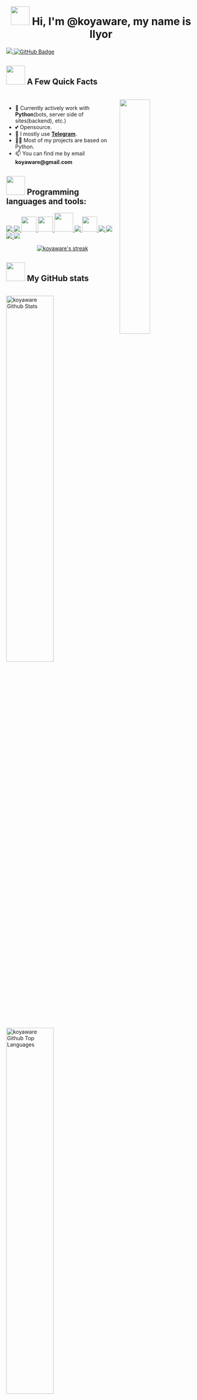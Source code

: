 <h1 align="center">
<img src="https://tenor.com/ru/view/love-anime-gif-24050747.gif" width="50">
Hi, I'm @koyaware, my name is Ilyor
</h1>


<a href="https://github.com/Meghna-DAS/github-profile-views-counter">
    <img src="https://komarev.com/ghpvc/?username=koyaware">
</a>
<a href="https://github.com/koyaware?tab=followers"><img src="https://img.shields.io/github/followers/koyaware?label=Follow&style=social" alt="GitHub Badge"></a>

<div align="left">
    <a href="https://t.me/RunDelChaOs"><img src="https://img.shields.io/badge/@RunDelChaOs-30302f?style=flat-square&logo=telegram" alt="" srcset=""></a>
</div>

## <img src="https://tenor.com/ru/view/dance-anime-chibi-gif-22024753.gif" width="50"> A Few Quick Facts
<br>
<a href="https://github.com/koyaware"><img align="right" height="auto" width="40%" src="https://tenor.com/ru/view/sky-kimionawa-your-name-anime-gif-17883443.gif" style="right:0px" /></a>

<ul>
    <li>🧐 Currently actively work with <strong>Python</strong>(bots, server side of sites(backend), etc.)</strong></li>
    <li>💕 Opensource.</li>
    <li>💬 I mostly use <strong><a href="http://telegram.dog/RunDelChaOs" target="_blank" rel="noopener noreferrer">Telegram</a></strong>.</li>
    <li>👨‍💻 Most of my projects are based on Python.</li>
    <li>📫 You can find me by email <b>koyaware@gmail.com</b></li>
</ul>

## <img src="https://tenor.com/ru/view/kobayashi-kobayashi-dragon-maid-dragon-maid-write-gif-22973406.gif" width="50"> Programming languages and tools:

<p align="left">  
    <a href="https://www.python.org" target="_blank"> <img src="https://img.icons8.com/color/48/000000/python.png"/> </a>
    <a href="https://docs.djangoproject.com/en/3.2/" target="_blank"> <img src="https://img.icons8.com/color/48/000000/django.png"/> </a>
<!--     <a href="https://pydantic-docs.helpmanual.io/" target="_blank"> <img src="https://pydantic-docs.helpmanual.io/logo-white.svg" height="40px"/> </a> -->
    <a href="https://alembic.sqlalchemy.org/en/latest/" target="_blank"> <img src="https://avatars.githubusercontent.com/u/1066203?s=200&v=4" height='40px', width="40px"/> </a>
    <a href="https://docs.aiogram.dev/en/latest/" target="_blank"> <img src="https://docs.aiogram.dev/en/latest/_static/logo.png" height='40px', width="40px"/> </a>
    <a href="https://selenium-python.readthedocs.io/" target="_blank"> <img src="https://selenium-python.readthedocs.io/_static/logo.png" width="50"/> </a>
    <a href="https://docs.docker.com/" target="_blank"> <img src="https://img.icons8.com/color/48/000000/docker.png"/> </a>
    <a href="https://www.postgresql.org/docs/" target="_blank"> <img src="https://www.postgresql.org//media/img/about/press/elephant.png" height='40px', width="40px"/> </a>
    <a href="https://devdocs.io/html/" target="_blank"> <img src="https://img.icons8.com/color/48/000000/html-5.png"/> </a> 
    <a href="https://devdocs.io/css/" target="_blank"> <img src="https://img.icons8.com/color/48/000000/css3.png"/> </a> 
    <a href="https://git-scm.com/" target="_blank"> <img src="https://img.icons8.com/color/48/000000/git.png"/> </a> 
    <a href="https://docs.github.com/en" target="_blank"> <img src="https://img.icons8.com/ios-filled/50/000000/github.png"/> </a> 
<br/>

<p align="center">
    <a href="https://github.com/SubhamRaoniar28/github-readme-streak-stats">
        <img title="🔥 Get streak stats for your profile at git.io/streak-stats" alt="koyaware's streak" src="https://github-readme-streak-stats.herokuapp.com/?user=koyaware&theme=black-ice&hide_border=true&stroke=0000&background=060A0CD0"/>
    </a>
</p>

## <img src="https://tenor.com/ru/view/kawaii-anime-girl-cry-rain-gif-18044372.gif" width="50"> My GitHub stats

  <br/>
  <div>
    <img alt="koyaware Github Stats" src="https://github-readme-stats-sigma-lilac-86.vercel.app/api?username=koyaware&show_icons=true&count_private=true&theme=tokyonight&hide_border=true" style="width: 50%;"/>
    <img alt="koyaware Github Top Languages" src="https://github-readme-stats-sigma-lilac-86.vercel.app/api/top-langs/?username=koyaware&langs_count=8&count_private=true&layout=compact&theme=chartreuse-dark&hide_border=true" style="width: 50%;"/>
  </div>  
  <br/>


<br/>
